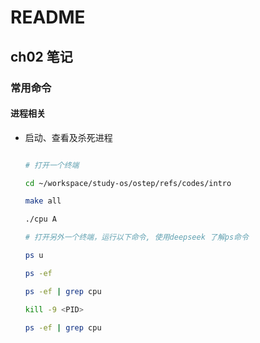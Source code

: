 # README


## ch02 笔记

### 常用命令


#### 进程相关

- 启动、查看及杀死进程

  ```bash

  # 打开一个终端

  cd ~/workspace/study-os/ostep/refs/codes/intro

  make all

  ./cpu A

  # 打开另外一个终端，运行以下命令, 使用deepseek 了解ps命令

  ps u

  ps -ef

  ps -ef | grep cpu

  kill -9 <PID>

  ps -ef | grep cpu


  ```
